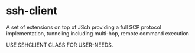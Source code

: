# ssh-client
A set of extensions on top of JSch providing a full SCP protocol implementation, tunneling including multi-hop, remote command execution

USE SSHCLIENT CLASS FOR USER-NEEDS.

